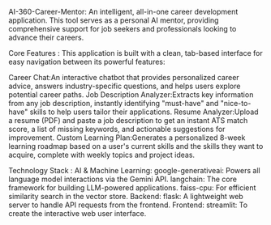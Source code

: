 AI-360-Career-Mentor:
An intelligent, all-in-one career development application. This tool serves as a personal AI mentor, providing comprehensive support for job seekers and professionals looking to advance their careers.

Core Features :
  This application is built with a clean, tab-based interface for easy navigation between its powerful features:

Career Chat:An interactive chatbot that provides personalized career advice, answers industry-specific questions, and helps users explore potential career paths.
Job Description Analyzer:Extracts key information from any job description, instantly identifying "must-have" and "nice-to-have" skills to help users tailor their applications.
Resume Analyzer:Upload a resume (PDF) and paste a job description to get an instant ATS match score, a list of missing keywords, and actionable suggestions for improvement.
Custom Learning Plan:Generates a personalized 8-week learning roadmap based on a user's current skills and the skills they want to acquire, complete with weekly topics and project ideas.

Technology Stack :
  AI & Machine Learning:
    google-generativeai: Powers all language model interactions via the Gemini API.
    langchain: The core framework for building LLM-powered applications.
    faiss-cpu: For efficient similarity search in the vector store.
  Backend:
    flask: A lightweight web server to handle API requests from the frontend.
  Frontend:
    streamlit: To create the interactive web user interface.

